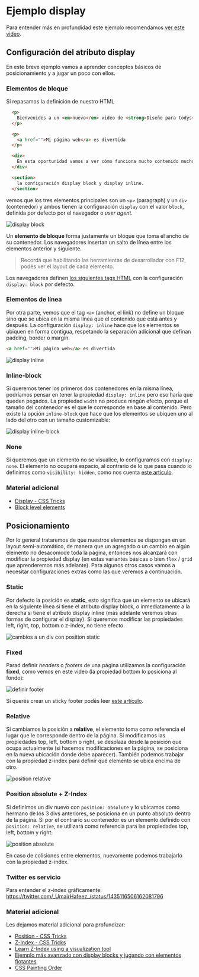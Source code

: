
# Ejemplo display

Para entender más en profundidad este ejemplo recomendamos [ver este video](https://youtu.be/zB3_VCV0t6E).

## Configuración del atributo display

En este breve ejemplo vamos a aprender conceptos básicos de posicionamiento y a jugar un poco con ellos.

### Elementos de bloque

Si repasamos la definición de nuestro HTML

```html
  <p>
    Bienvenides a un <em>nuevo</em> video de <strong>Diseño para todys</strong>
  </p>

  <p>
    <a href="">Mi página web</a> es divertida
  </p>

  <div>
    En esta oportunidad vamos a ver cómo funciona mucho contenido mucho contenido mucho contenido
  </div>

  <section>
    la configuración display block y display inline.
  </section>
```

vemos que los tres elementos principales son un `<p>` (paragraph) y un `div` (contenedor) y ambos tienen la configuración `display` con el valor `block`, definida por defecto por el navegador o _user agent_.

![display block](./images/display-block.png)

Un **elemento de bloque** forma justamente un bloque que toma el ancho de su contenedor. Los navegadores insertan un salto de línea entre los elementos anterior y siguiente.

> Recordá que habilitando las herramientas de desarrollador con F12, podés ver el layout de cada elemento.

Los navegadores definen [los siguientes tags HTML](https://developer.mozilla.org/es/docs/Web/HTML/Block-level_elements#Elementos) con la configuración `display: block` por defecto.

### Elementos de línea

Por otra parte, vemos que el tag `<a>` (anchor, el link) no define un bloque sino que se ubica en la misma línea que el contenido que está antes y después. La configuración `display: inline` hace que los elementos se ubiquen en forma contigua, respetando la separación adicional que definan padding, border o margin.

```html
<a href="">Mi página web</a> es divertida
```

![display inline](./images/display-inline.png)

### Inline-block

Si queremos tener los primeros dos contenedores en la misma línea, podríamos pensar en tener la propiedad `display: inline` pero eso haría que queden pegados. La propiedad `width` no produce ningún efecto, porque el tamaño del contenedor es el que le corresponde en base al contenido. Pero existe la opción `inline-block` que hace que los elementos se ubiquen uno al lado del otro con un tamaño customizable:

![display inline-block](./images/inlineBlock.gif)

### None

Si queremos que un elemento no se visualice, lo configuramos con `display: none`. El elemento no ocupará espacio, al contrario de lo que pasa cuando lo definimos como `visibility: hidden`, como nos cuenta [este artículo](https://stackoverflow.com/questions/133051/what-is-the-difference-between-visibilityhidden-and-displaynone).

### Material adicional

- [Display - CSS Tricks](https://css-tricks.com/almanac/properties/d/display/)
- [Block level elements](https://developer.mozilla.org/es/docs/Web/HTML/Block-level_elements)

## Posicionamiento

Por lo general trataremos de que nuestros elementos se dispongan en un layout semi-automático, de manera que un agregado o un cambio en algún elemento no desacomode toda la página, entonces nos alcanzará con modificar la propiedad display (en estas variantes básicas o bien `flex` / `grid` que aprenderemos más adelante). Para algunos otros casos vamos a necesitar configuraciones extras como las que veremos a continuación.

### Static

Por defecto la posición es **static**, esto significa que un elemento se ubicará en la siguiente línea si tiene el atributo display block, o inmediatamente a la derecha si tiene el atributo display inline (más adelante veremos otras formas de configurar el display). Si queremos modificar las propiedades left, right, top, bottom o z-index, no tiene efecto.

![cambios a un div con position static](./images/cambiosADivPositionStatic.gif)

### Fixed

Parad definir _headers_ o _footers_ de una página utilizamos la configuración **fixed**, como vemos en este video (la propiedad bottom lo posiciona al fondo):

![definir footer](./images/definirFooter.gif)

Si querés crear un sticky footer podés leer [este artículo](https://css-tricks.com/couple-takes-sticky-footer/).

### Relative

Si cambiamos la posición a **relative**, el elemento toma como referencia el lugar que le corresponde dentro de la página. Si modificamos las propiedades top, left, bottom o right, se desplaza desde la posición que ocupa actualmente (si hacemos modificaciones en la página, se posiciona en la nueva ubicación donde debe aparecer). También podemos trabajar con la propiedad z-index para definir qué elemento se ubica encima de otro.

![position relative](./images/divPositionRelative.gif)

### Position absolute + Z-Index

Si definimos un div nuevo con `position: absolute` y lo ubicamos como hermano de los 3 divs anteriores, se posiciona en un punto absoluto dentro de la página. Si por el contrario su contenedor es un elemento definido con `position: relative`, se utilizará como referencia para las propiedades top, left, bottom y right:

![position absolute](./images/divPositionAbsolute.gif)

En caso de colisiones entre elementos, nuevamente podemos trabajarlo con la propiedad z-index.

### Twitter es servicio

Para entender el z-index gráficamente: https://twitter.com/_UmairHafeez_/status/1435116506162081796

### Material adicional

Les dejamos material adicional para profundizar:

- [Position - CSS Tricks](https://css-tricks.com/almanac/properties/p/position/)
- [Z-Index - CSS Tricks](https://css-tricks.com/almanac/properties/z/z-index/)
- [Learn Z-Index using a visualization tool](https://thirumanikandan.com/posts/learn-z-index-using-a-visualization-tool)
- [Ejemplo más avanzado con display blocks y jugando con elementos flotantes](https://codepen.io/extragoz/pen/BajJmOZ?editors=1100)
- [CSS Painting Order](https://abandonedwig.info/blog/2020/07/03/css-painting-order.html)
